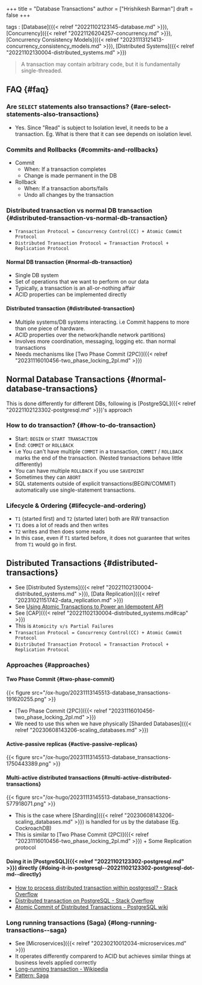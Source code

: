 +++
title = "Database Transactions"
author = ["Hrishikesh Barman"]
draft = false
+++

tags
: [Database]({{< relref "20221102123145-database.md" >}}), [Concurrency]({{< relref "20221126204257-concurrency.md" >}}), [Concurrency Consistency Models]({{< relref "20231113121413-concurrency_consistency_models.md" >}}), [Distributed Systems]({{< relref "20221102130004-distributed_systems.md" >}})

> A transaction may contain arbitrary code, but it is fundamentally single-threaded.


## FAQ {#faq}


### Are `SELECT` statements also transactions? {#are-select-statements-also-transactions}

-   Yes. Since "Read" is subject to Isolation level, it needs to be a transaction. Eg. What is there that it can see depends on isolation level.


### Commits and Rollbacks {#commits-and-rollbacks}

-   Commit
    -   When: If a transaction completes
    -   Change is made permanent in the DB
-   Rollback
    -   When: If a transaction aborts/fails
    -   Undo all changes by the transaction


### Distributed transaction vs normal DB transaction {#distributed-transaction-vs-normal-db-transaction}

-   `Transaction Protocol = Concurrency Control(CC) + Atomic Commit Protocol`
-   `Distributed Transaction Protocol = Transaction Protocol + Replication Protocol`


#### Normal DB transaction {#normal-db-transaction}

-   Single DB system
-   Set of operations that we want to perform on our data
-   Typically, a transaction is an all-or-nothing affair
-   ACID properties can be implemented directly


#### Distributed transaction {#distributed-transaction}

-   Multiple systems/DB systems interacting. i.e Commit happens to more than one piece of hardware.
-   ACID properties over the network(handle network partitions)
-   Involves more coordination, messaging, logging etc. than normal transactions
-   Needs mechanisms like [Two Phase Commit (2PC)]({{< relref "20231116010456-two_phase_locking_2pl.md" >}})


## Normal Database Transactions {#normal-database-transactions}

This is done differently for different DBs, following is [PostgreSQL]({{< relref "20221102123302-postgresql.md" >}})'s approach


### How to do transaction? {#how-to-do-transaction}

-   Start: `BEGIN` or `START TRANSACTION`
-   End: `COMMIT` or `ROLLBACK`
-   i.e You can't have multiple `COMMIT` in a transaction, `COMMIT` / `ROLLBACK` marks the end of the transaction. (Nested transactions behave little differently)
-   You can have multiple `ROLLBACK` if you use `SAVEPOINT`
-   Sometimes they can `ABORT`
-   SQL statements outside of explicit transactions(BEGIN/COMMIT) automatically use single-statement transactions.


### Lifecycle &amp; Ordering {#lifecycle-and-ordering}

-   `T1` (started first) and `T2` (started later) both are RW transaction
-   `T1` does a lot of reads and then writes
-   `T2` writes and then does some reads
-   In this case, even if `T1` started before, it does not guarantee that writes from `T1` would go in first.


## Distributed Transactions {#distributed-transactions}

-   See [Distributed Systems]({{< relref "20221102130004-distributed_systems.md" >}}), [Data Replication]({{< relref "20231021151742-data_replication.md" >}})
-   See [Using Atomic Transactions to Power an Idempotent API](https://brandur.org/http-transactions#create-user)
-   See [CAP]({{< relref "20221102130004-distributed_systems.md#cap" >}})
-   This is `Atomicity v/s Partial Failures`
-   `Transaction Protocol = Concurrency Control(CC) + Atomic Commit Protocol`
-   `Distributed Transaction Protocol = Transaction Protocol + Replication Protocol`


### Approaches {#approaches}


#### Two Phase Commit {#two-phase-commit}

{{< figure src="/ox-hugo/20231113145513-database_transactions-191620255.png" >}}

-   [Two Phase Commit (2PC)]({{< relref "20231116010456-two_phase_locking_2pl.md" >}})
-   We need to use this when we have physically [Sharded Databases]({{< relref "20230608143206-scaling_databases.md" >}})


#### Active-passive replicas {#active-passive-replicas}

{{< figure src="/ox-hugo/20231113145513-database_transactions-1750443389.png" >}}


#### Multi-active distributed transactions {#multi-active-distributed-transactions}

{{< figure src="/ox-hugo/20231113145513-database_transactions-577918071.png" >}}

-   This is the case where [Sharding]({{< relref "20230608143206-scaling_databases.md" >}}) is handled for us by the database (Eg. CockroachDB)
-   This is similar to [Two Phase Commit (2PC)]({{< relref "20231116010456-two_phase_locking_2pl.md" >}}) + Some Replication protocol


#### Doing it in [PostgreSQL]({{< relref "20221102123302-postgresql.md" >}}) directly {#doing-it-in-postgresql--20221102123302-postgresql-dot-md--directly}

-   [How to process distributed transaction within postgresql? - Stack Overflow](https://stackoverflow.com/questions/21109362/how-to-process-distributed-transaction-within-postgresql)
-   [Distributed transaction on PostgreSQL - Stack Overflow](https://stackoverflow.com/questions/65830457/distributed-transaction-on-postgresql)
-   [Atomic Commit of Distributed Transactions - PostgreSQL wiki](https://wiki.postgresql.org/wiki/Atomic_Commit_of_Distributed_Transactions)


### Long running transactions (Saga) {#long-running-transactions--saga}

-   See [Microservices]({{< relref "20230210012034-microservices.md" >}})
-   It operates differently comparerd to ACID but achieves similar things at business levels applied correctly
-   [Long-running transaction - Wikipedia](https://en.wikipedia.org/wiki/Long-running_transaction)
-   [Pattern: Saga](https://microservices.io/patterns/data/saga.html)

